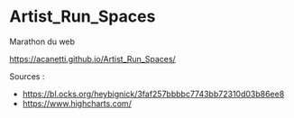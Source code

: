 # Artist_Run_Spaces
Marathon du web

https://acanetti.github.io/Artist_Run_Spaces/

Sources : 
- https://bl.ocks.org/heybignick/3faf257bbbbc7743bb72310d03b86ee8
- https://www.highcharts.com/
